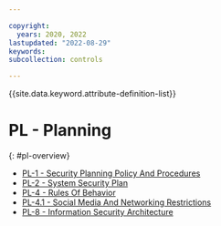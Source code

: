 ```yaml
---

copyright:
  years: 2020, 2022
lastupdated: "2022-08-29"
keywords: 
subcollection: controls

---
```




{{site.data.keyword.attribute-definition-list}}

# PL - Planning
{: #pl-overview}

- [PL-1 - Security Planning Policy And Procedures](/docs/controls?topic=controls-pl-1)
- [PL-2 - System Security Plan](/docs/controls?topic=controls-pl-2)
- [PL-4 - Rules Of Behavior](/docs/controls?topic=controls-pl-4)
- [PL-4.1 - Social Media And Networking Restrictions](/docs/controls?topic=controls-pl-4.1)
- [PL-8 - Information Security Architecture](/docs/controls?topic=controls-pl-8)




